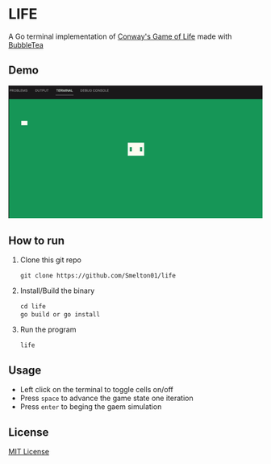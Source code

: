 # LIFE

A Go terminal implementation of [Conway's Game of Life](https://en.wikipedia.org/wiki/Conway%27s_Game_of_Life) made with [BubbleTea](https://github.com/charmbracelet/bubbletea)

## Demo

![Life Demo](https://github.com/Smelton01/life/blob/master/demo/life_demo.gif)

## How to run

1. Clone this git repo
   ```
   git clone https://github.com/Smelton01/life
   ```
2. Install/Build the binary
   ```
   cd life
   go build or go install
   ```
3. Run the program
   ```
   life
   ```

## Usage

- Left click on the terminal to toggle cells on/off
- Press `space` to advance the game state one iteration
- Press `enter` to beging the gaem simulation

## License

[MIT License](https://github.com/Smelton01/life/blob/master/LICENSE)
